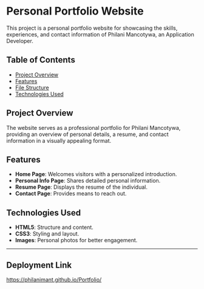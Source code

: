 # Personal Portfolio Website

This project is a personal portfolio website for showcasing the skills, experiences, and contact information of Philani Mancotywa, an Application Developer.

## Table of Contents
- [Project Overview](#project-overview)
- [Features](#features)
- [File Structure](#file-structure)
- [Technologies Used](#technologies-used)

## Project Overview

The website serves as a professional portfolio for Philani Mancotywa, providing an overview of personal details, a resume, and contact information in a visually appealing format.

## Features

- **Home Page**: Welcomes visitors with a personalized introduction.
- **Personal Info Page**: Shares detailed personal information.
- **Resume Page**: Displays the resume of the individual.
- **Contact Page**: Provides means to reach out.

## Technologies Used

- **HTML5**: Structure and content.
- **CSS3**: Styling and layout.
- **Images**: Personal photos for better engagement.

---

## Deployment Link

https://philanimant.github.io/Portfolio/

